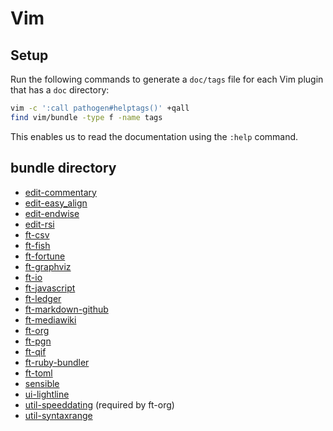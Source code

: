 # Vim

## Setup

Run the following commands to generate a `doc/tags` file for each Vim plugin
that has a `doc` directory:

```sh
vim -c ':call pathogen#helptags()' +qall
find vim/bundle -type f -name tags
```

This enables us to read the documentation using the `:help` command.

## bundle directory

- [edit-commentary](https://github.com/tpope/vim-commentary)
- [edit-easy_align](https://github.com/junegunn/vim-easy-align)
- [edit-endwise](https://github.com/tpope/vim-endwise)
- [edit-rsi](https://github.com/tpope/vim-rsi)
- [ft-csv](https://github.com/chrisbra/csv.vim)
- [ft-fish](https://github.com/aliva/vim-fish)
- [ft-fortune](https://github.com/ljcooke/vim-fortune)
- [ft-graphviz](https://github.com/wannesm/wmgraphviz.vim)
- [ft-io](https://github.com/andreimaxim/vim-io)
- [ft-javascript](https://github.com/pangloss/vim-javascript)
- [ft-ledger](https://github.com/ledger/vim-le)
- [ft-markdown-github](https://github.com/rhysd/vim-gfm-syntax)
- [ft-mediawiki](https://github.com/chikamichi/mediawiki.vim)
- [ft-org](https://github.com/jceb/vim-orgmode)
- [ft-pgn](https://github.com/artoj/pgn-syntax-vim)
- [ft-qif](https://github.com/ljcooke/vim-qif)
- [ft-ruby-bundler](https://github.com/tpope/vim-bundler)
- [ft-toml](https://github.com/cespare/vim-toml)
- [sensible](https://github.com/tpope/vim-sensible)
- [ui-lightline](https://github.com/itchyny/lightline.vim)
- [util-speeddating](https://github.com/tpope/vim-speeddating) (required by ft-org)
- [util-syntaxrange](https://github.com/vim-scripts/SyntaxRange)
